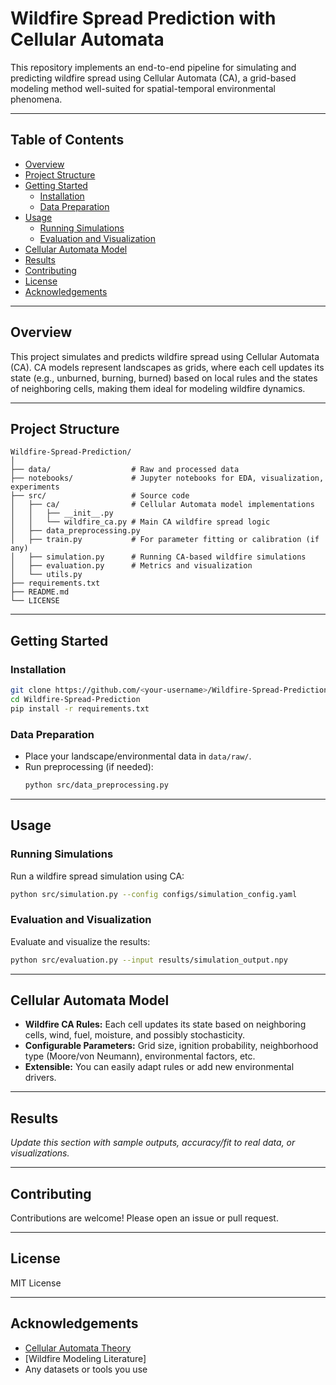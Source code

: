 # Wildfire Spread Prediction with Cellular Automata

This repository implements an end-to-end pipeline for simulating and predicting wildfire spread using Cellular Automata (CA), a grid-based modeling method well-suited for spatial-temporal environmental phenomena.

---

## Table of Contents

- [Overview](#overview)
- [Project Structure](#project-structure)
- [Getting Started](#getting-started)
  - [Installation](#installation)
  - [Data Preparation](#data-preparation)
- [Usage](#usage)
  - [Running Simulations](#running-simulations)
  - [Evaluation and Visualization](#evaluation-and-visualization)
- [Cellular Automata Model](#cellular-automata-model)
- [Results](#results)
- [Contributing](#contributing)
- [License](#license)
- [Acknowledgements](#acknowledgements)

---

## Overview

This project simulates and predicts wildfire spread using Cellular Automata (CA). CA models represent landscapes as grids, where each cell updates its state (e.g., unburned, burning, burned) based on local rules and the states of neighboring cells, making them ideal for modeling wildfire dynamics.

---

## Project Structure

```
Wildfire-Spread-Prediction/
│
├── data/                  # Raw and processed data
├── notebooks/             # Jupyter notebooks for EDA, visualization, experiments
├── src/                   # Source code
│   ├── ca/                # Cellular Automata model implementations
│   │   ├── __init__.py
│   │   └── wildfire_ca.py # Main CA wildfire spread logic
│   ├── data_preprocessing.py
│   ├── train.py           # For parameter fitting or calibration (if any)
│   ├── simulation.py      # Running CA-based wildfire simulations
│   ├── evaluation.py      # Metrics and visualization
│   └── utils.py
├── requirements.txt
├── README.md
└── LICENSE
```

---

## Getting Started

### Installation

```bash
git clone https://github.com/<your-username>/Wildfire-Spread-Prediction.git
cd Wildfire-Spread-Prediction
pip install -r requirements.txt
```

### Data Preparation

- Place your landscape/environmental data in `data/raw/`.
- Run preprocessing (if needed):
  ```bash
  python src/data_preprocessing.py
  ```

---

## Usage

### Running Simulations

Run a wildfire spread simulation using CA:
```bash
python src/simulation.py --config configs/simulation_config.yaml
```

### Evaluation and Visualization

Evaluate and visualize the results:
```bash
python src/evaluation.py --input results/simulation_output.npy
```

---

## Cellular Automata Model

- **Wildfire CA Rules:** Each cell updates its state based on neighboring cells, wind, fuel, moisture, and possibly stochasticity.
- **Configurable Parameters:** Grid size, ignition probability, neighborhood type (Moore/von Neumann), environmental factors, etc.
- **Extensible:** You can easily adapt rules or add new environmental drivers.

---

## Results

*Update this section with sample outputs, accuracy/fit to real data, or visualizations.*

---

## Contributing

Contributions are welcome! Please open an issue or pull request.

---

## License

MIT License

---

## Acknowledgements

- [Cellular Automata Theory](https://en.wikipedia.org/wiki/Cellular_automaton)
- [Wildfire Modeling Literature]
- Any datasets or tools you use
